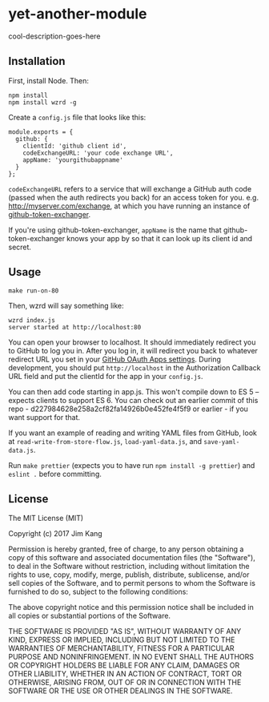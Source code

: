yet-another-module
==================

cool-description-goes-here

Installation
------------

First, install Node. Then:

    npm install
    npm install wzrd -g

Create a `config.js` file that looks like this:

    module.exports = {
      github: {
        clientId: 'github client id',
        codeExchangeURL: 'your code exchange URL',
        appName: 'yourgithubappname'
      }
    };

`codeExchangeURL` refers to a service that will exchange a GitHub auth code (passed when the auth redirects you back) for an access token for you. e.g. http://myserver.com/exchange, at which you have running an instance of [github-token-exchanger](https://github.com/jimkang/github-token-exchanger).

If you're using github-token-exchanger, `appName` is the name that github-token-exchanger knows your app by so that it can look up its client id and secret.

Usage
-----

    make run-on-80

Then, wzrd will say something like:

    wzrd index.js
    server started at http://localhost:80

You can open your browser to localhost. It should immediately redirect you to GitHub to log you in. After you log in, it will redirect you back to whatever redirect URL you set in your [GitHub OAuth Apps settings](https://github.com/settings/developers). During development, you should put `http://localhost` in the Authorization Callback URL field and put the clientId for the app in your `config.js`.

You can then add code starting in app.js. This won't compile down to ES 5 – expects clients to support ES 6. You can check out an earlier commit of this repo - d227984628e258a2cf82fa14926b0e452fe4f5f9 or earlier - if you want support for that.

If you want an example of reading and writing YAML files from GitHub, look at `read-write-from-store-flow.js`, `load-yaml-data.js`, and `save-yaml-data.js`.

Run `make prettier` (expects you to have run `npm install -g prettier`) and `eslint .` before committing.

License
-------

The MIT License (MIT)

Copyright (c) 2017 Jim Kang

Permission is hereby granted, free of charge, to any person obtaining a copy
of this software and associated documentation files (the "Software"), to deal
in the Software without restriction, including without limitation the rights
to use, copy, modify, merge, publish, distribute, sublicense, and/or sell
copies of the Software, and to permit persons to whom the Software is
furnished to do so, subject to the following conditions:

The above copyright notice and this permission notice shall be included in
all copies or substantial portions of the Software.

THE SOFTWARE IS PROVIDED "AS IS", WITHOUT WARRANTY OF ANY KIND, EXPRESS OR
IMPLIED, INCLUDING BUT NOT LIMITED TO THE WARRANTIES OF MERCHANTABILITY,
FITNESS FOR A PARTICULAR PURPOSE AND NONINFRINGEMENT. IN NO EVENT SHALL THE
AUTHORS OR COPYRIGHT HOLDERS BE LIABLE FOR ANY CLAIM, DAMAGES OR OTHER
LIABILITY, WHETHER IN AN ACTION OF CONTRACT, TORT OR OTHERWISE, ARISING FROM,
OUT OF OR IN CONNECTION WITH THE SOFTWARE OR THE USE OR OTHER DEALINGS IN
THE SOFTWARE.
